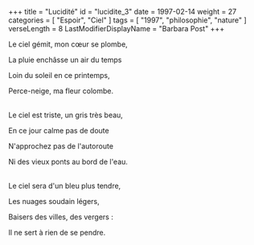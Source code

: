 +++
title = "Lucidité"
id = "lucidite_3"
date = 1997-02-14
weight = 27
categories = [ "Espoir", "Ciel" ]
tags = [ "1997", "philosophie", "nature" ]
verseLength = 8
LastModifierDisplayName = "Barbara Post"
+++

Le ciel gémit, mon cœur se plombe,

La pluie enchâsse un air du temps

Loin du soleil en ce printemps,

Perce-neige, ma fleur colombe.

 \
Le ciel est triste, un gris très beau,

En ce jour calme pas de doute

N'approchez pas de l'autoroute

Ni des vieux ponts au bord de l'eau.

 \
Le ciel sera d'un bleu plus tendre,

Les nuages soudain légers,

Baisers des villes, des vergers :

Il ne sert à rien de se pendre.
